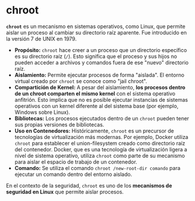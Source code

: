 # chroot

**``chroot``** es un mecanismo en sistemas operativos, como Linux, que permite aislar un proceso al cambiar su directorio raíz aparente. Fue introducido en la versión 7 de UNIX en 1979.

- **Propósito:** ``chroot`` hace creer a un proceso que un directorio específico es su directorio raíz (``/``). Esto significa que el proceso y sus hijos no pueden acceder a archivos y comandos fuera de ese "nuevo" directorio raíz.
- **Aislamiento:** Permite ejecutar procesos de forma "aislada". El entorno virtual creado por ``chroot`` se conoce como "jail chroot".
- **Compartición de Kernel:** A pesar del aislamiento, **los procesos dentro de un chroot comparten el mismo kernel** con el sistema operativo anfitrión. Esto implica que no es posible ejecutar instancias de sistemas operativos con un kernel diferente al del sistema base (por ejemplo, Windows sobre Linux).
- **Bibliotecas:** Los procesos ejecutados dentro de un ``chroot`` pueden tener sus propias versiones de bibliotecas.
- **Uso en Contenedores:** Históricamente, ``chroot`` es un precursor de tecnologías de virtualización más modernas. Por ejemplo, Docker utiliza ``chroot`` para establecer el union-filesystem creado como directorio raíz del contenedor. Docker, que es una tecnología de virtualización ligera a nivel de sistema operativo, utiliza ``chroot`` como parte de su mecanismo para aislar el espacio de trabajo de un contenedor.
- **Comando:** Se utiliza el comando ``chroot /new-root-dir comando`` para ejecutar un comando dentro del entorno aislado.

En el contexto de la seguridad, ``chroot`` es uno de los **mecanismos de seguridad en Linux** que permite aislar procesos.